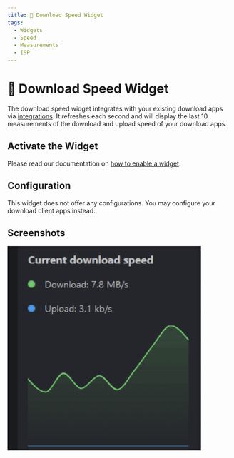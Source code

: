 ```yaml
---
title: 🚀 Download Speed Widget
tags:
  - Widgets
  - Speed
  - Measurements
  - ISP
---
```


# 🚀 Download Speed Widget

The download speed widget integrates with your existing download apps via [integrations](./../integrations/integrations). It refreshes each second and will display the last 10 measurements of the download and upload speed of your download apps.

## Activate the Widget
Please read our documentation on [how to enable a widget](index.md#activating-a-widget).

## Configuration

This widget does not offer any configurations. You may configure your download client apps instead.

## Screenshots

![download speed widget in dark mode](images/networkSpeed/widget-download-speed-dark.png)